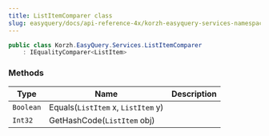 ```yaml
---
title: ListItemComparer class
slug: easyquery/docs/api-reference-4x/korzh-easyquery-services-namespace/listitemcomparer-class
---
```



```csharp
public class Korzh.EasyQuery.Services.ListItemComparer
    : IEqualityComparer<ListItem>

```

### Methods

| Type | Name | Description | 
| --- | --- | --- | 
| `Boolean` | Equals(`ListItem` x, `ListItem` y) |  | 
| `Int32` | GetHashCode(`ListItem` obj) |  |